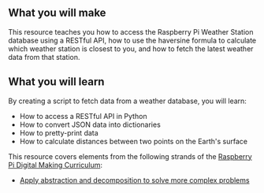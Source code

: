 ## What you will make
This resource teaches you how to access the Raspberry Pi Weather Station database using a RESTful API, how to use the haversine formula to calculate which weather station is closest to you, and how to fetch the latest weather data from that station.

## What you will learn
By creating a script to fetch data from a weather database, you will learn:

- How to access a RESTful API in Python
- How to convert JSON data into dictionaries
- How to pretty-print data
- How to calculate distances between two points on the Earth's surface

This resource covers elements from the following strands of the [Raspberry Pi Digital Making Curriculum](https://www.raspberrypi.org/curriculum/):

- [Apply abstraction and decomposition to solve more complex problems](https://www.raspberrypi.org/curriculum/programming/developer)

